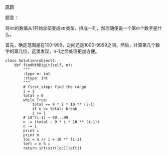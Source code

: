 [原题](https://leetcode.com/problems/nth-digit/)

题意：

将int的数值从1开始全部变成str类型，排成一列，然后随便说一个第m个数字是什么。

首先，确定范围是在100-999，之间还是1000-9999之间，然后，计算第几个数字的第几位，这里发现，n-1之后处理更加方便。

```
class Solution(object):
    def findNthDigit(self, n):
        """
        :type n: int
        :rtype: int
        """
        # first_step: find the range
        i = 1
        total = 0
        while True:
            total += 9 * i * 10 ** (i-1)
            if n <= total: break
            i += 1
        # 10^(i-1) ~ 99...99
        n -= (total - 9 * i * 10 ** (i-1))
        n -= 1
        print i
        print n
        loc = n // i + 10 ** (i-1)
        left = n % i
        return int(str(loc)[left])
        
        
        
```